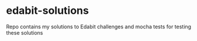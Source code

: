 # edabit-solutions
Repo contains my solutions to Edabit challenges and mocha tests for testing these solutions
